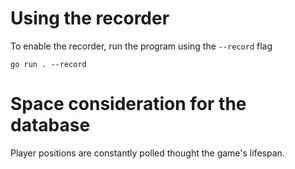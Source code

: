 # Using the recorder

To enable the recorder, run the program using the `--record` flag
```
go run . --record
```
# Space consideration for the database

Player positions are constantly polled thought the game's lifespan.


